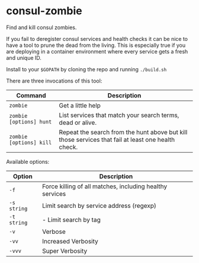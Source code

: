 # consul-zombie
Find and kill consul zombies.

If you fail to deregister consul services and health checks it can be nice to
have a tool to prune the dead from the living. This is especially true if you 
are deploying in a container environment where every service gets a fresh
and unique ID.

Install to your `$GOPATH` by cloning the repo and running `./build.sh`

There are three invocations of this tool:

| Command                 | Description
|-------------------------|------------
| `zombie`                | Get a little help
| `zombie [options] hunt` | List services that match your search terms, dead or alive.
| `zombie [options] kill` | Repeat the search from the hunt above but kill those services that fail at least one health check.

Available options:

| Option      | Description
|-------------|------------
| `-f`        | Force killing of all matches, including healthy services
| `-s string` | Limit search by service address (regexp)
| `-t string` | - Limit search by tag
| `-v`        | Verbose
| `-vv`       | Increased Verbosity
| `-vvv`      | Super Verbosity
